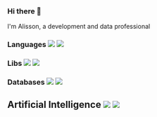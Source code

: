 ### Hi there 👋
 I'm Alisson, a development and data professional 
### Languages <img src="https://img.shields.io/badge/Python-298D46?style=for-the-badge&logo=python&logoColor=white"/> <img src="https://img.shields.io/badge/SQL-2962FF?style=for-the-badge&logo=python&logoColor=white"/>

### Libs <img src= "https://img.shields.io/badge/Pandas-2C2D72?style=for-the-badge&logo=pandas&logoColor=white"/> <img src= "https://img.shields.io/badge/Numpy-777BB4?style=for-the-badge&logo=numpy&logoColor=white"/> <omg src= "https://img.shields.io/badge/SEABORN-%232E87FB.svg?&style=for-the-badge&logo=Seaborn&logoColor=white" />

### Databases <img src= "https://img.shields.io/badge/MySQL-005C84?style=for-the-badge&logo=mysql&logoColor=white" /> <img src= "https://img.shields.io/badge/Oracle-5000ff?style=for-the-badge&logo=oracle&logoColor=green" />

## Artificial Intelligence <img src="https://img.shields.io/badge/scikit_learn-1BB91F?style=for-the-badge&logo=scikit-learn&logoColor=white"/> <img src= "https://img.shields.io/badge/StatsModel-4285F4?style=for-the-badge&logo=&logoColor=green" />
